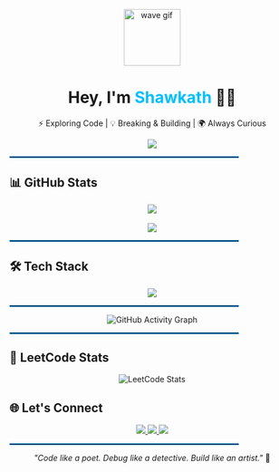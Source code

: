 <!-- Header GIF -->
<p align="center">
  <img src="https://media.giphy.com/media/hvRJCLFzcasrR4ia7z/giphy.gif" width="100" alt="wave gif" />
</p>


<!-- Name + Typing Intro -->
<h1 align="center">Hey, I'm <span style="color:#00BFFF">Shawkath</span> 👨‍💻</h1>
<p align="center">
  ⚡ Exploring Code | 💡 Breaking & Building | 🌍 Always Curious  
</p>

<p align="center">
  <img src="https://readme-typing-svg.demolab.com?font=Fira+Code&size=22&duration=2000&pause=1000&color=00BFFF&center=true&vCenter=true&width=435&lines=Welcome+to+my+space!;I+build%2C+break+and+learn.;Learning+Never+Stops!" />
</p>


<hr style="border: 1px solid #007ACC; width: 80%;">


<!-- GitHub Stats -->
<h2>📊 GitHub Stats</h2>
<p align="center">
  <img src="https://github-readme-stats.vercel.app/api?username=shawkath73&show_icons=true&theme=midnight-purple&border_radius=10" />
  <br><br>
  <img src="https://github-readme-stats.vercel.app/api/top-langs/?username=shawkath73&layout=compact&theme=midnight-purple" />
</p>

<hr style="border: 1px solid #007ACC; width: 80%;">


<!-- Tech Stack with Icons -->
<h2>🛠 Tech Stack</h2>

<p align="center">
  <img src="https://skillicons.dev/icons?i=html,css,js,jquery,bootstrap,python,c,java,figma,git,github,vscode,leetcode&perline=8" />
</p>

<hr style="border: 1px solid #007ACC; width: 80%;">

<!-- Contribution Graph (blue gradient style) -->
<p align="center">
  <img src="https://github-readme-activity-graph.vercel.app/graph?username=shawkath73&theme=modern-lilac&hide_border=true" alt="GitHub Activity Graph" />
</p>

<hr style="border: 1px solid #007ACC; width: 80%;">



<!-- LeetCode Section with 'nord' theme -->
<h2>🧠 LeetCode Stats</h2>
<div align="center">
  <img src="https://leetcard.jacoblin.cool/Shawkath_Muhammed?ext=heatmap" alt="LeetCode Stats" />
</div>

<!-- Connect -->
<h2>🌐 Let's Connect</h2>
<p align="center">
  <a href="https://www.linkedin.com/in/muhammed-shawkath-v-i-b246b6285?utm_source=share&utm_campaign=share_via&utm_content=profile&utm_medium=android_app">
    <img src="https://img.shields.io/badge/-LinkedIn-0A66C2?style=for-the-badge&logo=linkedin&logoColor=white"/>
  </a>
  <a href="https://x.com/TheMyst48853387?t=zeWFiAcx4So4RDPWCG2X8Q&s=09">
    <img src="https://img.shields.io/badge/-X(Twitter)-1DA1F2?style=for-the-badge&logo=twitter&logoColor=white"/>
  </a>
  <a href="mailto:shawkathvimuhammed@gmail.com">
    <img src="https://img.shields.io/badge/-Email-EA4335?style=for-the-badge&logo=gmail&logoColor=white"/>
  </a>
</p>

<hr style="border: 1px solid #007ACC; width: 80%;">

<!-- Quote -->
<p align="center">
  <i>"Code like a poet. Debug like a detective. Build like an artist."</i> 🎨
</p>

</div>
<!-- END: Final Modern README -->

